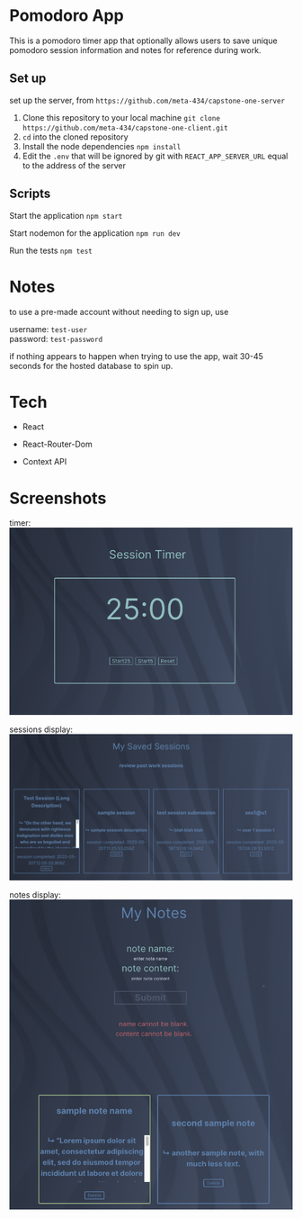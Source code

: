 # Pomodoro App

This is a pomodoro timer app that optionally allows users to save unique pomodoro session information and notes
for reference during work.

## Set up

set up the server, from `https://github.com/meta-434/capstone-one-server`

1. Clone this repository to your local machine `git clone https://github.com/meta-434/capstone-one-client.git`
2. `cd` into the cloned repository
4. Install the node dependencies `npm install`
5. Edit the `.env` that will be ignored by git with `REACT_APP_SERVER_URL` equal to the address of the server

## Scripts

Start the application `npm start`

Start nodemon for the application `npm run dev`

Run the tests `npm test`

# Notes

to use a pre-made account without needing to sign up, use 

username: `test-user`
<br />
password: `test-password`

if nothing appears to happen when trying to use the app, wait 30-45 seconds for the hosted database to spin up.

# Tech

+ React

+ React-Router-Dom

+ Context API

# Screenshots

timer: ![alt text]( src/images/timer.png "timer component")

sessions display: ![alt text]( src/images/sessions.png "sessions component")

notes display: ![alt text]( src/images/notes.png "notes component")
